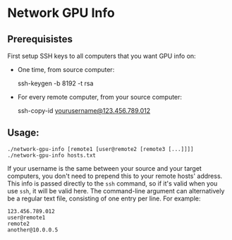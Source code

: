 # Network GPU Info

## Prerequisistes
First setup SSH keys to all computers that you want GPU info on:
 - One time, from source computer:

    ssh-keygen -b 8192 -t rsa

 - For every remote computer, from your source computer:

    ssh-copy-id  yourusername@123.456.789.012


## Usage:

    ./network-gpu-info [remote1 [user@remote2 [remote3 [...]]]]
    ./network-gpu-info hosts.txt

If your username is the same between your source and your target computers, you
don't need to prepend this to your remote hosts' address.  This info is passed
directly to the `ssh` command, so if it's valid when you use `ssh`, it will be
valid here.
The command-line argument can alternatively be a regular text file, consisting
of one entry per line.  For example:

    123.456.789.012
	user@remote1
	remote2
	another@10.0.0.5
